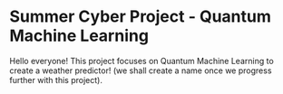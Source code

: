 # Summer Cyber Project  - Quantum Machine Learning

Hello everyone! This project focuses on Quantum Machine Learning to create a weather predictor! (we shall create a name once we progress further with this project).
